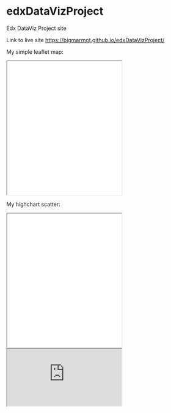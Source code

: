  # edxDataVizProject
Edx DataViz Project site

Link to live site https://bigmarmot.github.io/edxDataVizProject/

My simple leaflet map:
<iframe width=”600” height="350" seamless frameboarder= "0" src=”https://bigmarmot.github.io/leaflet-map-simple”></iframe>

My highchart scatter:
<iframe width=”90%” height=350 src=”https://bigmarmot.github.io/highcharts-scatter-csv”></iframe>


<iframe src="https://www.w3schools.com"></iframe>
